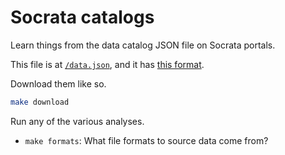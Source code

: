 Socrata catalogs
=====
Learn things from the data catalog JSON file on Socrata portals.

This file is at [`/data.json`](https://data.oregon.gov/data.json),
and it has [this format](http://project-open-data.github.io/schema/).

Download them like so.

```sh
make download
```

Run any of the various analyses.

* `make formats`: What file formats to source data come from?
